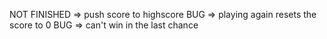NOT FINISHED => push score to highscore
BUG => playing again resets the score to 0
BUG => can't win in the last chance

